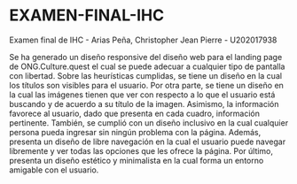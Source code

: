 # EXAMEN-FINAL-IHC
Examen final de IHC - Arias Peña, Christopher Jean Pierre - U202017938

Se ha generado un diseño responsive del diseño web para el landing page de ONG.Culture.quest el cual se puede adecuar a cualquier tipo de pantalla con libertad.
Sobre las heurísticas cumplidas, se tiene un diseño en la cual los títulos son visibles para el usuario. Por otra parte, se tiene un diseño en la cual las imágenes tienen que ver con respecto a lo que el usuario está buscando y de acuerdo a su título de la imagen. Asimismo, la información favorece al usuario, dado que presenta en cada cuadro, información pertinente. También, se cumplió con un diseño inclusivo en la cual cualquier persona pueda ingresar sin ningún problema con la página. Además, presenta un diseño de libre navegación en la cual el usuario puede navegar libremente y ver todas las opciones que les ofrece la página. Por último, presenta un diseño estético y minimalista en la cual forma un entorno amigable con el usuario. 
